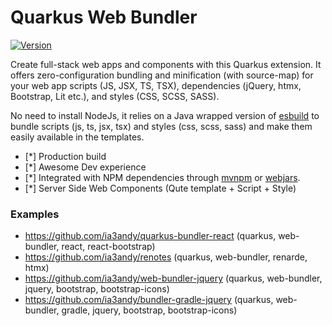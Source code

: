 # Quarkus Web Bundler

[![Version](https://img.shields.io/maven-central/v/io.quarkiverse.web-bundler/quarkus-web-bundler?logo=apache-maven&style=flat-square)](https://search.maven.org/artifact/io.quarkiverse.web-bundler/quarkus-web-bundler)

Create full-stack web apps and components with this Quarkus extension. It offers zero-configuration bundling and minification (with source-map) for your web app scripts (JS, JSX, TS, TSX), dependencies (jQuery, htmx, Bootstrap, Lit etc.), and styles (CSS, SCSS, SASS).

No need to install NodeJs, it relies on a Java wrapped version of [esbuild](https://esbuild.github.io/) to bundle scripts (js, ts, jsx, tsx) and styles (css, scss, sass) and make them easily available in the templates.

* [*] Production build
* [*] Awesome Dev experience
* [*] Integrated with NPM dependencies through [mvnpm](https://mvnpm.org) or [webjars](https://www.webjars.org/).
* [*] Server Side Web Components (Qute template + Script + Style)

### Examples


- https://github.com/ia3andy/quarkus-bundler-react (quarkus, web-bundler, react, react-bootstrap)
- https://github.com/ia3andy/renotes (quarkus, web-bundler, renarde, htmx)
- https://github.com/ia3andy/web-bundler-jquery (quarkus, web-bundler, jquery, bootstrap, bootstrap-icons)
- https://github.com/ia3andy/bundler-gradle-jquery (quarkus, web-bundler, gradle, jquery, bootstrap, bootstrap-icons)
